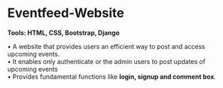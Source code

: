 # Eventfeed-Website   
**Tools: HTML, CSS, Bootstrap, Django**

• A website that provides users an efficient way to post and access upcoming events.    
• It enables only authenticate or the admin users to post updates of upcoming events    
• Provides fundamental functions like **login, signup and comment box**.    

